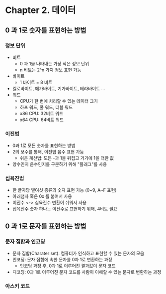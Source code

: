 # Chapter 2. 데이터

## 0 과 1로 숫자를 표현하는 방법

### 정보 단위

- 비트
  - 0 과 1을 나타내는 가장 작은 정보 단위
  - n 비트는 2^n 가지 정보 표현 가능
- 바이트
  - 1 바이트 = 8 비트
- 킬로바이트, 메가바이트, 기가바이트, 테라바이트 ...
- 워드
  - CPU가 한 번에 처리할 수 있는 데이터 크기
  - 하프 워드, 풀 워드, 더블 워드
  - x86 CPU: 32비트 워드
  - x64 CPU: 64비트 워드


### 이진법

- 0과 1로 모든 숫자를 표현하는 방법
- 2의 보수를 통해, 이진법 음수 표현 가능
  - 쉬운 계산법: 모든 -과 1을 뒤집고 거기에 1을 더한 값
- 양수인지 음수인지를 구분하기 위해 "플래그"를 사용

### 십육진법

- 한 글자당 열여섯 종류의 숫자 표현 가능 (0~9, A~F 표현)
- 아래첨자 혹은 0x 를 붙여서 사용
- 이진수 <-> 십육진수 변환이 쉬워서 사용
- 십육진수 숫자 하나는 이진수로 표현하기 위해, 4비트 필요


## 0 과 1로 문자를 표현하는 방법

### 문자 집합과 인코딩

- 문자 집합(Charater set): 컴퓨터가 인식하고 표현할 수 있는 문자의 모음
- 인코딩: 문자 집합에 속한 문자를 0과 1로 변환하는 과정
  - 인코딩 과정 후, 0과 1로 이루어진 결과값이 문자 코드
- 디코딩: 0과 1로 이루어진 문자 코드를 사람이 이해할 수 있는 문자로 변환하는 과정


### 아스키 코드